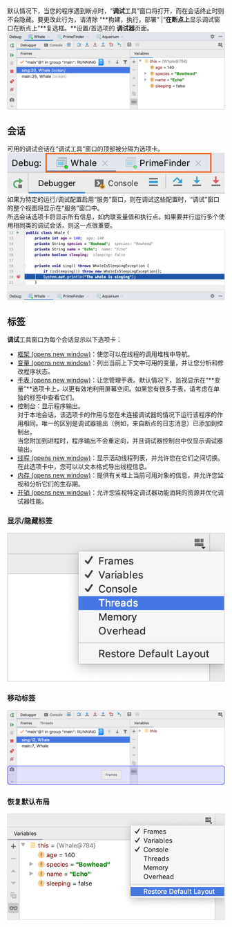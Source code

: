 默认情况下，当您的程序遇到断点时，“**调试**工具”窗口将打开，而在会话终止时则不会隐藏。要更改此行为，请清除 “**构建，执行，部署” |“**在断点上**显示调试窗口在断点上”**复选框。**设置/首选项的 **调试器**页面。<br />![](./images/window-debugger-idea/02d76adef142ba414663f04f4e29c241.png)
## 
## 会话
可用的调试会话在“调试工具”窗口的顶部被分隔为选项卡。<br />![](./images/window-debugger-idea/94e271fec9ec4c62de32f134e741df23.png)<br />如果为特定的运行/调试配置启用“服务”窗口，则在调试这些配置时，“调试”窗口的整个视图将显示在“服务”窗口中。<br />所选会话选项卡将显示所有信息，如内联变量值和执行点。如果要并行运行多个使用相同类的调试会话，则这一点很重要。<br />![](./images/window-debugger-idea/ac0bcc43bacffdbcd3fb8e9b1dd1bbca.png)
## 标签
**调试**工具窗口为每个会话显示以下选项卡：

- [框架 (opens new window)](https://www.jetbrains.com/help/idea/examining-suspended-program.html#examine-frames)：使您可以在线程的调用堆栈中导航。<br />
- [变量 (opens new window)](https://www.jetbrains.com/help/idea/examining-suspended-program.html#variables)：列出当前上下文中可用的变量，并让您分析和修改程序状态。<br />
- [手表 (opens new window)](https://www.jetbrains.com/help/idea/examining-suspended-program.html#watches)：让您管理手表。默认情况下，监视显示在“**变量”**选项卡上，以更有效地利用屏幕空间。如果您有很多手表，请考虑在单独的标签中查看它们。<br />
- 控制台：显示程序输出。<br />对于本地会话，该选项卡的作用与您在未连接调试器的情况下运行该程序的作用相同。唯一的区别是调试器输出（例如，来自断点的日志消息）已添加到控制台。<br />当您附加到进程时，程序输出不会重定向，并且调试器控制台中仅显示调试器输出。<br />
- [线程 (opens new window)](https://www.jetbrains.com/help/idea/examining-suspended-program.html#examine-frames)：显示活动线程列表，并允许您在它们之间切换。在此选项卡中，您可以以文本格式导出线程信息。<br />
- [内存 (opens new window)](https://www.jetbrains.com/help/idea/analyze-objects-in-the-jvm-heap.html)：提供有关堆上当前可用对象的信息，并允许您监视和分析它们的生存期。<br />
- [开销 (opens new window)](https://www.jetbrains.com/help/idea/monitor-debugger-overhead.html)：允许您监视特定调试器功能消耗的资源并优化调试器性能。<br />
### 
### 显示/隐藏标签
![](./images/window-debugger-idea/31dbfb9ac294d5994d23e7db9dcd11e2.png)
### 移动标签
![](./images/window-debugger-idea/79d83dd0ae28f17717a49ce66c61ff13.png)

### 恢复默认布局
![](./images/window-debugger-idea/2a0bb9f2a99b7de17147d4d816f74228.png)